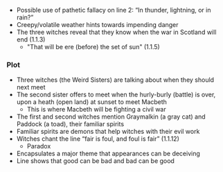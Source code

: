 - Possible use of pathetic fallacy on line 2: “In thunder, lightning, or in rain?”
- Creepy/volatile weather hints towards impending danger
- The three witches reveal that they know when the war in Scotland will end (1.1.3)
	- "That will be ere (before) the set of sun" (1.1.5)
### Plot

- Three witches (the Weird Sisters) are talking about when they should next meet
- The second sister offers to meet when the hurly-burly (battle) is over, upon a heath (open land) at sunset to meet Macbeth
	- This is where Macbeth will be fighting a civil war
- The first and second witches mention Graymalkin (a gray cat) and Paddock (a toad), their familiar spirits
- Familiar spirits are demons that help witches with their evil work
- Witches chant the line “fair is foul, and foul is fair” (1.1.12)
	- Paradox
- Encapsulates a major theme that appearances can be deceiving
- Line shows that good can be bad and bad can be good